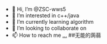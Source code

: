 - 👋 Hi, I’m @ZSC-wws5
- 👀 I’m interested in c++/java
- 🌱 I’m currently learning algorithm 
- 💞️ I’m looking to collaborate on 
- 📫 How to reach me [...](https://www.cnblogs.com/XiaoWang-554/)
##无能的蒟蒻
<!---
ZSC-wws5/ZSC-wws5 is a ✨ special ✨ repository because its `README.md` (this file) appears on your GitHub profile.
You can click the Preview link to take a look at your changes.
--->
